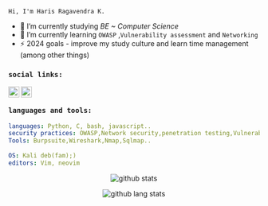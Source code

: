 [linkedin]: https://in.linkedin.com/in/haris-ragavendra-k-b41b1725b
[gmail]: mailto:kdharisragavendra@gmail.com


`Hi, I'm Haris Ragavendra K.`



- 🔭 I’m currently studying *BE ~ Computer Science*
- 🌱 I’m currently learning `OWASP` ,`Vulnerability assessment` and `Networking`
- ⚡ 2024 goals - improve my study culture and learn time management (among other things)

### `social links:`
[<img align="left" alt="linkedin" width="22px" src="https://www.iconfinder.com/icons/4202085/download/png/64" />][linkedin]
[<img align="left" alt="email" width="22px" src="https://www.iconfinder.com/icons/4202011/download/svg/4096" />][gmail]
<br>

### `languages and tools:`

```yaml
languages: Python, C, bash, javascript..
security practices: OWASP,Network security,penetration testing,Vulnerability assessment.
Tools: Burpsuite,Wireshark,Nmap,Sqlmap..
  
OS: Kali deb(fam);)
editors: Vim, neovim
```

<p align="center">
  <img alt="github stats" src="https://github-readme-stats.vercel.app/api?username=Harish-2608&show_icons=true&include_all_commits=true&hide_border=true&theme=dracula" />
</p>

<p align="center">
          <img alt="github lang stats" src="https://github-readme-stats.vercel.app/api/top-langs/?username=Harish-2608&layout=compact&theme=dracula&hide_border=true"/>
</p> 
